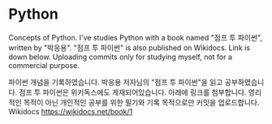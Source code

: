 # Python

Concepts of Python.
I've studies Python with a book named "점프 투 파이썬", written by "박응용".
"점프 투 파이썬" is also published on Wikidocs. Link is down below.
Uploading commits only for studying myself, not for a commercial purpose.

파이썬 개념을 기록하였습니다. 
박응용 저자님의 "점프 투 파이썬"을 읽고 공부하였습니다.
점프 투 파이썬은 위키독스에도 게재되어있습니다. 아래에 링크를 첨부합니다.
영리적인 목적이 아닌 개인적인 공부를 위한 필기와 기록 목적으로만 커밋을 업로드합니다. 
Wikidocs https://wikidocs.net/book/1
